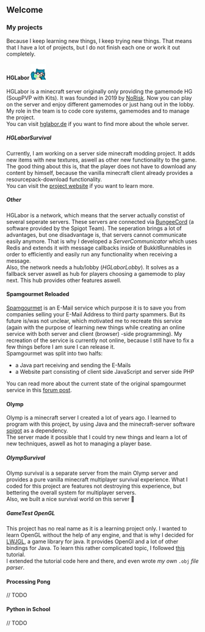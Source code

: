## Welcome

### My projects

Because I keep learning new things, I keep trying new things. That means that I have a lot of projects, but I do not finish each one or work it out completely.

#### HGLabor <img src="./resources/icons/hglabor_logo.gif" width="40">
HGLabor is a minecraft server originally only providing the gamemode HG (SoupPVP with Kits). It was founded in 2019 by [NoRisk](https://www.youtube.com/noriskk).
Now you can play on the server and enjoy different gamemodes or just hang out in the lobby.
<br>
My role in the team is to code core systems, gamemodes and to manage the project.
<br>
You can visit [hglabor.de](http://hglabor.de) if you want to find more about the whole server.

##### HGLaborSurvival
Currently, I am working on a server side minecraft modding project. It adds new items with new textures, aswell as other new functionality to the game. The good thing about this is, that the player does not have to download any content by himself, because the vanilla minecraft client already provides a resourcepack-download functionality.
<br>
You can visit the [project website](https://sites.google.com/view/hglaborsurvival/) if you want to learn more.

##### Other
HGLabor is a network, which means that the server actually constist of several seperate servers. These servers are connected via [BungeeCord](https://www.spigotmc.org/wiki/bungeecord/) (a software provided by the Spigot Team). The seperation brings a lot of advantages, but one disadvantage is, that servers cannot communicate easily anymore. That is why I developed a *ServerCommunicator* which uses Redis and extends it with message callbacks inside of BukkitRunnables in order to efficiently and easily run any functionality when receiving a message.
<br>
Also, the network needs a hub/lobby (*HGLaborLobby*). It solves as a fallback server aswell as hub for players choosing a gamemode to play next. This hub provides other features aswell.

#### Spamgourmet Reloaded
[Spamgourmet](https://spamgourmet.com) is an E-Mail service which purpose it is to save you from companies selling your E-Mail Address to third party spammers. But its future is/was not unclear, which motivated me to recreate this service (again with the purpose of learning new things while creating an online service with both server and client (browser) -side programming). My recreation of the service is currently not online, because I still have to fix a few things before I am sure I can release it.
<br>
Spamgourmet was split into two halfs:
- a Java part receiving and sending the E-Mails
- a Website part consisting of client side JavaScript and server side PHP

You can read more about the current state of the original spamgourmet service in this [forum post](https://bbs.spamgourmet.com/viewtopic.php?f=7&t=1793&sid=5a5448445da031e1773bd777b125f903).

#### Olymp
Olymp is a minecraft server I created a lot of years ago. I learned to program with this project, by using Java and the minecraft-server software [spigot](https://spigotmc.org) as a dependency.
<br>
The server made it possible that I could try new things and learn a lot of new techniques, aswell as hot to managing a player base.

##### OlympSurvival
Olymp survival is a separate server from the main Olymp server and provides a pure vanilla minecraft multiplayer survival experience. What I coded for this project are features not destroying this experience, but bettering the overall system for multiplayer servers.
<br>
Also, we built a nice survival world on this server 🙂

##### GameTest OpenGL
This project has no real name as it is a learning project only. I wanted to learn OpenGL without the help of any engine, and that is why I decided for [LWJGL](https://www.lwjgl.org/), a game library for java. It provides OpenGl and a lot of other bindings for Java. To learn this rather complicated topic, I followed [this](https://ahbejarano.gitbook.io/lwjglgamedev/) tutorial.
<br>
I extended the tutorial code here and there, and even wrote *my own* `.obj` *file parser*.

#### Processing Pong
// TODO

#### Python in School
// TODO
